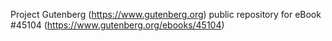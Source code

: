 Project Gutenberg (https://www.gutenberg.org) public repository for eBook #45104 (https://www.gutenberg.org/ebooks/45104)
